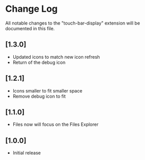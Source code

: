 # Change Log
All notable changes to the "touch-bar-display" extension will be documented in this file.

## [1.3.0]
- Updated icons to match new icon refresh
- Return of the debug icon

## [1.2.1]
- Icons smaller to fit smaller space
- Remove debug icon to fit

## [1.1.0]
- Files now will focus on the Files Explorer

## [1.0.0]
- Initial release